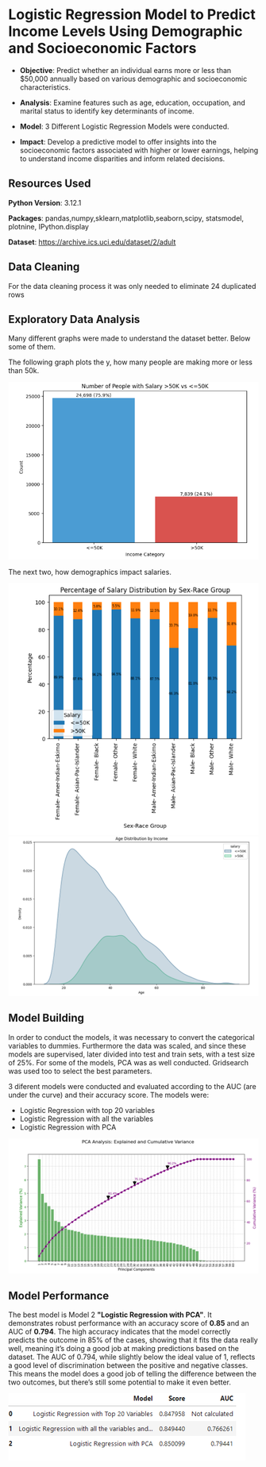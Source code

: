 # Logistic Regression Model to Predict Income Levels Using Demographic and Socioeconomic Factors

- **Objective**: Predict whether an individual earns more or less than $50,000 annually based on various demographic and socioeconomic characteristics.

- **Analysis**: Examine features such as age, education, occupation, and marital status to identify key determinants of income.
  
- **Model**: 3 Different Logistic Regression Models were conducted.

- **Impact**: Develop a predictive model to offer insights into the socioeconomic factors associated with higher or lower earnings, helping to understand income disparities and inform related decisions.

## Resources Used

**Python Version**: 3.12.1

**Packages**: pandas,numpy,sklearn,matplotlib,seaborn,scipy, statsmodel, plotnine, IPython.display

**Dataset**: https://archive.ics.uci.edu/dataset/2/adult

## Data Cleaning

For the data cleaning process it was only needed to eliminate 24 duplicated rows

## Exploratory Data Analysis

Many different graphs were made to understand the dataset better. Below some of them. 

The following graph plots the y, how many people are making more or less than 50k.

![Example Image](pics/Numberofpeople.png)

The next two, how demographics impact salaries.

![Example Image](pics/PercentageofSalary.png)
![Example Image](pics/agedistribution.png)

## Model Building

In order to conduct the models, it was necessary to convert the categorical variables to dummies. Furthermore the data was scaled, and since these models are supervised, later divided into test and train sets, with a test size of 25%. 
For some of the models, PCA was as well conducted. Gridsearch was used too to select the best parameters.

3 diferent models were conducted and evaluated according to the AUC (are under the curve) and their accuracy score.
The models were:

- Logistic Regression with top 20 variables
- Logistic Regression with all the variables
- Logistic Regression with PCA

![Example Image](pics/PCA1.png)

 ## Model Performance

The best model is Model 2 **"Logistic Regression with PCA"**. It demonstrates robust performance with an accuracy score of **0.85** and an AUC of **0.794**. The high accuracy indicates that the model correctly predicts the outcome in 85% of the cases, showing that it fits the data really well, meaning it’s doing a good job at making predictions based on the dataset. The AUC of 0.794, while slightly below the ideal value of 1, reflects a good level of discrimination between the positive and negative classes. This means the model does a good job of telling the difference between the two outcomes, but there’s still some potential to make it even better. 

![Example Image](pics/Resultss.png)
